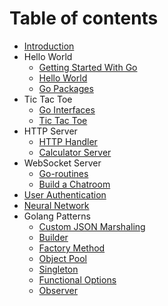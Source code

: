 # Table of contents
* [Introduction](README.md)
* Hello World
    * [Getting Started With Go](./gobasics/getting-started-with-go.md)
    * [Hello World](./helloworld/README.md)
    * [Go Packages](./gobasics/go-packages.md)
* Tic Tac Toe
    * [Go Interfaces](./gobasics/go-interfaces.md)
    * [Tic Tac Toe](./tictactoe/README.md)
* HTTP Server
    * [HTTP Handler](./gobasics/http-handler.md)
    * [Calculator Server](./calculator/README.md)
* WebSocket Server
    * [Go-routines](./gobasics/go-routines.md)
    * [Build a Chatroom](./chatroom/README.md)
* [User Authentication](./auth/README.md)
* [Neural Network](./neuralnet/README.md)
* Golang Patterns
    * [Custom JSON Marshaling](./gopatterns/custom_json_marshaling.md)
    * [Builder](./gopatterns/builder.md)
    * [Factory Method](./gopatterns/factory_method.md)
    * [Object Pool](./gopatterns/object_pool.md)
    * [Singleton](./gopatterns/singleton.md)
    * [Functional Options](./gopatterns/functional_options.md)
    * [Observer](./gopatterns/observer.md)

